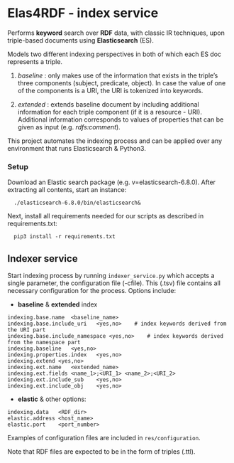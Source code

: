 # Elas4RDF - index service

Performs **keyword** search over **RDF** data, with classic IR techniques, upon triple-based documents using **Elasticsearch** (ES). 

Models two different indexing perspectives in both of which each ES doc represents a triple.

1. *baseline* : only  makes use  of  the  information  that  exists  in  the  triple’s  three  components  (subject, predicate, object). In case the value of one of the components is a URI, the URI is tokenized into keywords.

2. *extended* : extends baseline document by including additional information for each triple component (if it is a resource - URI). Additional information corresponds to values of properties that can be given as input (e.g. *rdfs:comment*).


This project automates the indexing process and can be applied over any environment that runs Elasticsearch & Python3.
### Setup
Download an Elastic search package  (e.g. v=elasticsearch-6.8.0). After extracting all contents, start an instance:
```
  ./elasticsearch-6.8.0/bin/elasticsearch&
```  

Next, install all requirements needed for our scripts as described in requirements.txt:
```
  pip3 install -r requirements.txt
```

## Indexer service 
Start indexing process by running ```indexer_service.py``` which accepts a single parameter, the configuration file (-cfile). This (.tsv) file 
contains all necessary configuration for the process. Options include:

* **baseline** & **extended** index



```
indexing.base.name	<baseline_name>
indexing.base.include_uri	<yes,no>    # index keywords derived from the URI part
indexing.base.include_namespace	<yes,no>    # index keywords derived from the namespace part
indexing.baseline	<yes,no>
indexing.properties.index	<yes,no>     
indexing.extend	<yes,no>
indexing.ext.name   <extended_name>
indexing.ext.fields <name_1>;<URI_1> <name_2>;<URI_2> 
indexing.ext.include_sub    <yes,no>
indexing.ext.include_obj    <yes,no>
```

* **elastic** & other options:
```
indexing.data	<RDF_dir>
elastic.address	<host_name>
elastic.port	<port_number>
```
Examples of configuration files are included in ```res/configuration```. 


Note that RDF files are expected to be in the form of triples (.ttl).

